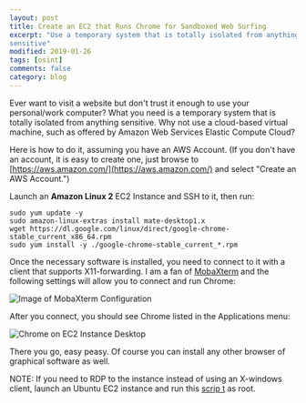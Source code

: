```yaml
---
layout: post
title: Create an EC2 that Runs Chrome for Sandboxed Web Surfing
excerpt: "Use a temporary system that is totally isolated from anything
sensitive"
modified: 2019-01-26
tags: [osint]
comments: false
category: blog
---
```


Ever want to visit a website but don't trust it enough to use your
personal/work computer? What you need is a temporary system that is totally
isolated from anything sensitive. Why not use a cloud-based virtual machine,
such as offered by Amazon Web Services Elastic Compute Cloud?

Here is how to do it, assuming you have an AWS Account. (If you don't have an
account, it is easy to create one, just browse to
[https://aws.amazon.com/](https://aws.amazon.com/) and select "Create an AWS
Account.")

Launch an <strong>Amazon Linux 2</strong> EC2 Instance and SSH to it, then run:

```
sudo yum update -y
sudo amazon-linux-extras install mate-desktop1.x
wget https://dl.google.com/linux/direct/google-chrome-stable_current_x86_64.rpm
sudo yum install -y ./google-chrome-stable_current_*.rpm
```

Once the necessary software is installed, you need to connect to it with a
client that supports X11-forwarding. I am a fan of
[MobaXterm](https://mobaxterm.mobatek.net/) and the following settings will
allow you to connect and run Chrome:

![Image of MobaXterm Configuration](/images/Xwindows-4.png)

After you connect, you should see Chrome listed in the Applications menu:

![Chrome on EC2 Instance Desktop](/images/chrome.png)

There you go, easy peasy. Of course you can install any other browser of
graphical software as well.

NOTE: If you need to RDP to the instance instead of using an X-windows client,
launch an Ubuntu EC2 instance and run this <a
href="https://gist.github.com/Resistor52/726eec699aa06f59b5ed292b376e1888">scrip
t</a> as root.
